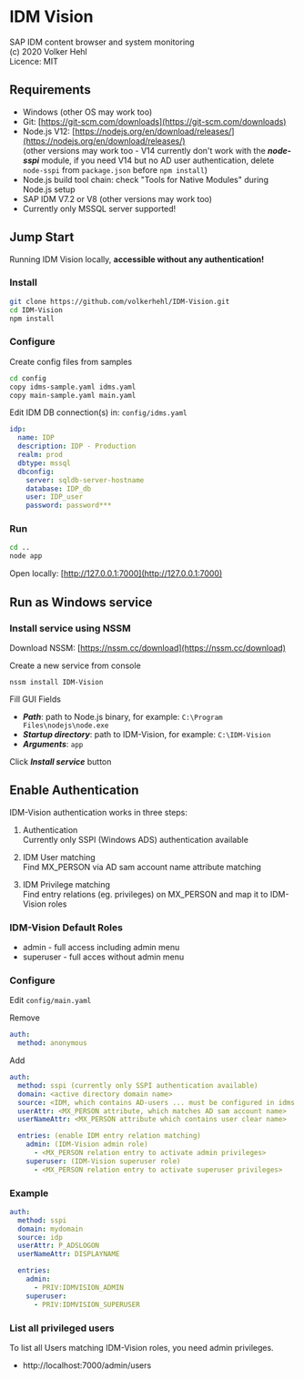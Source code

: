 # IDM Vision

SAP IDM content browser and system monitoring  
(c) 2020 Volker Hehl  
Licence: MIT


## Requirements

* Windows (other OS may work too)
* Git: [https://git-scm.com/downloads](https://git-scm.com/downloads)
* Node.js V12: [https://nodejs.org/en/download/releases/](https://nodejs.org/en/download/releases/)  
  (other versions may work too - V14 currently don't work with the ***node-sspi*** module, if you need V14 but no AD user authentication, delete ```node-sspi``` from ```package.json``` before ```npm install```)
* Node.js build tool chain: check "Tools for Native Modules" during Node.js setup
* SAP IDM V7.2 or V8 (other versions may work too)
* Currently only MSSQL server supported!


## Jump Start

Running IDM Vision locally, **accessible without any authentication!**


### Install

```bash
git clone https://github.com/volkerhehl/IDM-Vision.git
cd IDM-Vision
npm install
```

### Configure

Create config files from samples

```bash
cd config
copy idms-sample.yaml idms.yaml
copy main-sample.yaml main.yaml
```

Edit IDM DB connection(s) in: ```config/idms.yaml```

```yaml
idp:
  name: IDP
  description: IDP - Production
  realm: prod
  dbtype: mssql
  dbconfig:
    server: sqldb-server-hostname
    database: IDP_db
    user: IDP_user
    password: password***
```

### Run

```bash
cd ..
node app
```

Open locally: [http://127.0.0.1:7000](http://127.0.0.1:7000)

## Run as Windows service

### Install service using NSSM

Download NSSM: [https://nssm.cc/download](https://nssm.cc/download)

Create a new service from console

```
nssm install IDM-Vision
```

Fill GUI Fields

* ***Path***: path to Node.js binary, for example: ```C:\Program Files\nodejs\node.exe```
* ***Startup directory***: path to IDM-Vision, for example: ```C:\IDM-Vision```
* ***Arguments***: ```app```

Click ***Install service*** button

## Enable Authentication

IDM-Vision authentication works in three steps:

1. Authentication  
   Currently only SSPI (Windows ADS) authentication available

2. IDM User matching  
   Find MX_PERSON via AD sam account name attribute matching

3. IDM Privilege matching  
   Find entry relations (eg. privileges) on MX_PERSON and map it to IDM-Vision roles

### IDM-Vision Default Roles

* admin - full access including admin menu
* superuser - full acces without admin menu

### Configure

Edit ```config/main.yaml```

Remove

```yaml
auth:
  method: anonymous
```

Add

```yaml
auth:
  method: sspi (currently only SSPI authentication available)
  domain: <active directory domain name>
  source: <IDM, which contains AD-users ... must be configured in idms.yaml>
  userAttr: <MX_PERSON attribute, which matches AD sam account name>
  userNameAttr: <MX_PERSON attribute which contains user clear name>

  entries: (enable IDM entry relation matching)
    admin: (IDM-Vision admin role)
      - <MX_PERSON relation entry to activate admin privileges>
    superuser: (IDM-Vision superuser role)
      - <MX_PERSON relation entry to activate superuser privileges>
```

### Example

```yaml
auth:
  method: sspi
  domain: mydomain
  source: idp
  userAttr: P_ADSLOGON
  userNameAttr: DISPLAYNAME

  entries:
    admin:
      - PRIV:IDMVISION_ADMIN
    superuser:
      - PRIV:IDMVISION_SUPERUSER
```

### List all privileged users

To list all Users matching IDM-Vision roles, you need admin privileges.

* http://localhost:7000/admin/users

